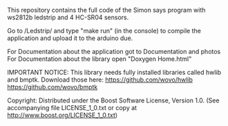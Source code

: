 This repository contains the full code of the Simon says program with ws2812b ledstrip and 4 HC-SR04 sensors.

Go to /Ledstrip/ and type "make run" (in the console) to compile the application and upload it to the arduino due.

For Documentation about the application got to Documentation and photos
For Documentation about the library open "Doxygen Home.html"

IMPORTANT NOTICE: This library needs fully installed libraries called hwlib and bmptk.
Download those here: 
https://github.com/wovo/hwlib
https://github.com/wovo/bmptk

Copyright:
Distributed under the Boost Software License, Version 1.0.
(See accompanying file LICENSE_1_0.txt or copy at 
http://www.boost.org/LICENSE_1_0.txt)

